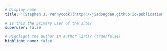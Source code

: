 ```yaml
---
# Display name
title: '[Stephen J. Pennycook](https://jiadongdan.github.io/publication/)'

# Is this the primary user of the site?
superuser: false

# Highlight the author in author lists? (true/false)
highlight_name: false
---
```

